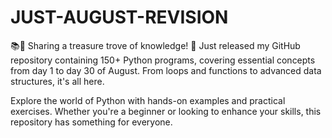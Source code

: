 # JUST-AUGUST-REVISION

📚🐍 Sharing a treasure trove of knowledge! 🚀 Just released my GitHub repository containing 150+ Python programs, covering essential concepts from day 1 to day 30 of August. From loops and functions to advanced data structures, it's all here.

Explore the world of Python with hands-on examples and practical exercises. Whether you're a beginner or looking to enhance your skills, this repository has something for everyone.
